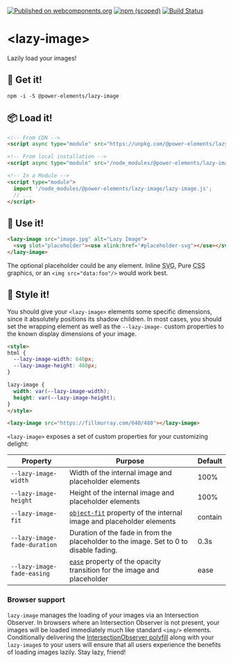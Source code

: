 [![Published on webcomponents.org](https://img.shields.io/badge/webcomponents.org-published-blue.svg)](https://www.webcomponents.org/element/@power-elements/lazy-image)
[![npm (scoped)](https://img.shields.io/npm/v/@cycle/core.svg)](https://www.npmjs.com/package/@power-elements/lazy-image)
[![Build Status](https://travis-ci.org/bennypowers/lazy-image.svg?branch=master)](https://travis-ci.org/bennypowers/lazy-image)

# <lazy-image\>

Lazily load your images!

## 🚛 Get it!
```
npm -i -S @power-elements/lazy-image
```

## 📦 Load it!
```html
<!-- From CDN -->
<script async type="module" src="https://unpkg.com/@power-elements/lazy-image/lazy-image.js"></script>

<!-- From local installation -->
<script async type="module" src="/node_modules/@power-elements/lazy-image/lazy-image.js"></script>

<!-- In a Module -->
<script type="module">
  import '/node_modules/@power-elements/lazy-image/lazy-image.js';
  // ...
</script>
```

## 💪 Use it!
```html
<lazy-image src="image.jpg" alt="Lazy Image">
  <svg slot="placeholder"><use xlink:href="#placeholder-svg"></use></svg>
</lazy-image>
```

The optional placeholder could be any element. Inline <abbr title="Scalable Vector Graphics">SVG</abbr>, Pure <abbr title="Cascading Style Sheets">CSS</abbr> graphics, or an `<img src="data:foo"/>` would work best.

## 💄 Style it!
You should give your `<lazy-image>` elements some specific dimensions, since it absolutely positions its shadow children. In most cases, you should set the wrapping element as well as the `--lazy-image-` custom properties to the known display dimensions of your image.

```html
<style>
html {
  --lazy-image-width: 640px;
  --lazy-image-height: 480px;
}

lazy-image {
  width: var(--lazy-image-width);
  height: var(--lazy-image-height);
}
</style>

<lazy-image src="https://fillmurray.com/640/480"></lazy-image>
```

`<lazy-image>` exposes a set of custom properties for your customizing delight:

Property|Purpose|Default
-----|-----|-----
`--lazy-image-width`|Width of the internal image and placeholder elements|100%
`--lazy-image-height`|Height of the internal image and placeholder elements|100%
`--lazy-image-fit`|[`object-fit`](https://developer.mozilla.org/en-US/docs/Web/CSS/object-fit) property of the internal image and placeholder elements|contain
`--lazy-image-fade-duration`|Duration of the fade in from the placeholder to the image. Set to 0 to disable fading.|0.3s
`--lazy-image-fade-easing`|[`ease`](https://developer.mozilla.org/en-US/docs/Web/CSS/transition-timing-function) property of the opacity transition for the image and placeholder|ease

### Browser support
`lazy-image` manages the loading of your images via an Intersection Observer. In browsers where an Intersection Observer is not present, your images will be loaded immediately much like standard `<img/>` elements. Conditionally delivering the [IntersectionObserver polyfill](https://github.com/w3c/IntersectionObserver/tree/master/polyfill) along with your `lazy-image`s to your users will ensure that all users experience the benefits of loading images lazily. Stay lazy, friend!
